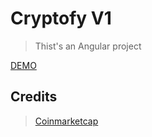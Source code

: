 # Cryptofy V1

> Thist's an Angular project

[DEMO](https://github.com/andyfrontend/cryptofy/dist)

## Credits

> [Coinmarketcap](https://coinmarketcap.com/api/)
